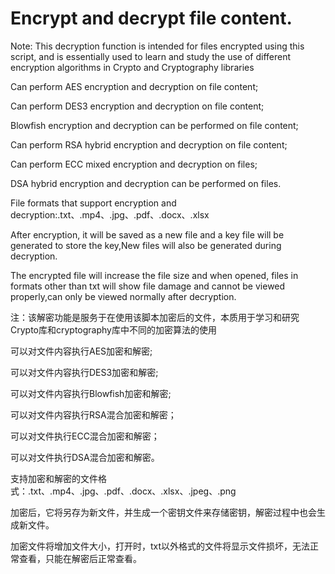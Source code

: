 # Encrypt and decrypt file content.

Note: This decryption function is intended for files encrypted using this script, and is essentially used to learn and study the use of different encryption algorithms in Crypto and Cryptography libraries

Can perform AES encryption and decryption on file content;

Can perform DES3 encryption and decryption on file content;

Blowfish encryption and decryption can be performed on file content;

Can perform RSA hybrid encryption and decryption on file content;

Can perform ECC mixed encryption and decryption on files;

DSA hybrid encryption and decryption can be performed on files.

File formats that support encryption and decryption:.txt、.mp4、.jpg、.pdf、.docx、.xlsx

After encryption, it will be saved as a new file and a key file will be generated to store the key,New files will also be generated during decryption.

The encrypted file will increase the file size and when opened, files in formats other than txt will show file damage and cannot be viewed properly,can only be viewed normally after decryption.

注：该解密功能是服务于在使用该脚本加密后的文件，本质用于学习和研究Crypto库和cryptography库中不同的加密算法的使用

可以对文件内容执行AES加密和解密;

可以对文件内容执行DES3加密和解密;

可以对文件内容执行Blowfish加密和解密;

可以对文件内容执行RSA混合加密和解密；

可以对文件执行ECC混合加密和解密；

可以对文件执行DSA混合加密和解密。

支持加密和解密的文件格式：.txt、.mp4、.jpg、.pdf、.docx、.xlsx、.jpeg、.png

加密后，它将另存为新文件，并生成一个密钥文件来存储密钥，解密过程中也会生成新文件。

加密文件将增加文件大小，打开时，txt以外格式的文件将显示文件损坏，无法正常查看，只能在解密后正常查看。
